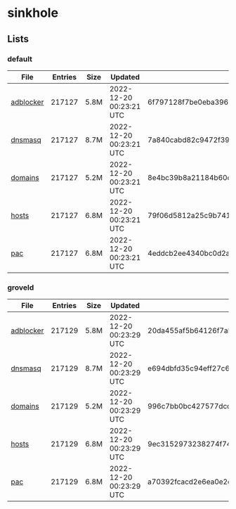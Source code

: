 # sinkhole

## Lists

### default

|File|Entries|Size|Updated|Hash|
|-|-|-|-|-|
|[adblocker](https://raw.githubusercontent.com/groveld/sinkhole/lists/default/adblocker.txt)|217127|5.8M|2022-12-20 00:23:21 UTC|6f797128f7be0eba396ee902d28e5451483041e70c22322ff28493b6f8ebd6f4|
|[dnsmasq](https://raw.githubusercontent.com/groveld/sinkhole/lists/default/dnsmasq.txt)|217127|8.7M|2022-12-20 00:23:21 UTC|7a840cabd82c9472f397e49ba2d9bce848942c1c93f96fd51813de8e247aab1c|
|[domains](https://raw.githubusercontent.com/groveld/sinkhole/lists/default/domains.txt)|217127|5.2M|2022-12-20 00:23:21 UTC|8e4bc39b8a21184b60c15fc8930cb5c34804a027d9265c3db417b504f9edf480|
|[hosts](https://raw.githubusercontent.com/groveld/sinkhole/lists/default/hosts.txt)|217127|6.8M|2022-12-20 00:23:21 UTC|79f06d5812a25c9b7416a7981ac117c562de510cc7f497638670c6a9906dfcd0|
|[pac](https://raw.githubusercontent.com/groveld/sinkhole/lists/default/pac.txt)|217127|6.8M|2022-12-20 00:23:21 UTC|4eddcb2ee4340bc0d2abf18b04da77f1b97adf8f6d7a8096ca8c2f74903a4aa7|

### groveld

|File|Entries|Size|Updated|Hash|
|-|-|-|-|-|
|[adblocker](https://raw.githubusercontent.com/groveld/sinkhole/lists/groveld/adblocker.txt)|217129|5.8M|2022-12-20 00:23:29 UTC|20da455af5b64126f7ab87f2b437039c4b7f0664dc9b0db383949d4952bc56cf|
|[dnsmasq](https://raw.githubusercontent.com/groveld/sinkhole/lists/groveld/dnsmasq.txt)|217129|8.7M|2022-12-20 00:23:29 UTC|e694dbfd35c94eff27c6ddf73a0a23a1624440b4d84c3d7add484a58fc73ce6b|
|[domains](https://raw.githubusercontent.com/groveld/sinkhole/lists/groveld/domains.txt)|217129|5.2M|2022-12-20 00:23:29 UTC|996c7bb0bc427577dcdd93d2b6c07176cd388b2eed9f2a0f74485b7139ea4631|
|[hosts](https://raw.githubusercontent.com/groveld/sinkhole/lists/groveld/hosts.txt)|217129|6.8M|2022-12-20 00:23:29 UTC|9ec3152973238274f74753d6c9b861b8b553df576bfebd2ff2059670eb543887|
|[pac](https://raw.githubusercontent.com/groveld/sinkhole/lists/groveld/pac.txt)|217129|6.8M|2022-12-20 00:23:29 UTC|a70392fcacd2e6ea0e2d03503e5c2c0a1e692d8e4d8f85626259c5f6f2913d09|

